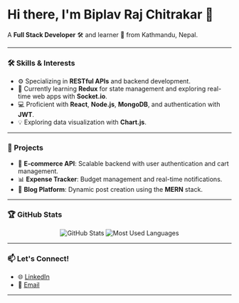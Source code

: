 <h1 align="left">Hi there, I'm Biplav Raj Chitrakar 👋</h1>
<p align="left">
  A <b>Full Stack Developer</b> 🛠️ and learner 📘 from Kathmandu, Nepal.
</p>

---

### 🛠 Skills & Interests
- ⚙️ Specializing in **RESTful APIs** and backend development.
- 🌱 Currently learning **Redux** for state management and exploring real-time web apps with **Socket.io**.
- 💻 Proficient with **React**, **Node.js**, **MongoDB**, and authentication with **JWT**.
- 💡 Exploring data visualization with **Chart.js**.

---

### 🚀 Projects
- 🛒 **E-commerce API**: Scalable backend with user authentication and cart management.
- 📊 **Expense Tracker**: Budget management and real-time notifications.
- 📖 **Blog Platform**: Dynamic post creation using the **MERN** stack.

---

### 🏆 GitHub Stats
<p align="center">
  <img src="https://github-readme-stats.vercel.app/api?username=biplav-chitrakar&show_icons=true&theme=dark&hide=issues&count_private=true" alt="GitHub Stats" />
  <img src="https://github-readme-stats.vercel.app/api/top-langs/?username=biplav-chitrakar&layout=compact&theme=dark" alt="Most Used Languages" />
</p>

---

### 📫 Let's Connect!
- 🌐 [LinkedIn](https://www.linkedin.com/in/biplav-chitrakar/)
- 📧 [Email](mailto:biplav2059@gmail.com)

---
